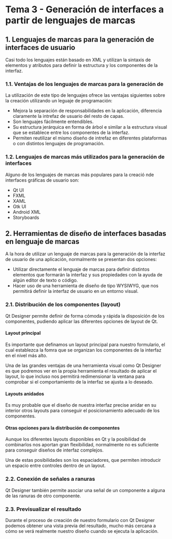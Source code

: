 # Tema 3 - Generación de interfaces a partir de lenguajes de marcas
## 1. Lenguajes de marcas para la generación de interfaces de usuario
Casi todo los lenguajes están basado en XML y utilizan la sintaxis de elementos y atributos para definir la estructura y los componentes de la interfaz.
### 1.1. Ventajas de los lenguajes de marcas para la generación de 
La utilización de este tipo de lenguajes ofrece las ventajas siguientes sobre la creación utilizando un leguaje de programación:
- Mejora la separación de responsabilidades en la aplicación, diferencia claramente la intrefaz de usuario del resto de capas.
- Son lenguajes fácilmente entendibles.
- Su estructura jerárquica en forma de árbol e similar a la estructura visual que se establece entre los componentes de la interfaz.
- Permiten reutilizar el mismo diseño de intrefaz en diferentes plataformas o con distintos lenguajes de programación.

### 1.2. Lenguajes de marcas más utilizados para la generación de interfaces
Alguno de los lenguajes de marcas más populares para la creació nde interfaces gráficas de usuario son:
- Qt UI
- FXML
- XAML
- Gtk UI
- Android XML
- Storyboards

## 2. Herramientas de diseño de interfaces basadas en lenguaje de marcas
A la hora de utilizar un lenguaje de marcas para la generación de la interfaz de usuario de una aplicación, normalmente se presentan dos opciones:
- Utilizar directamente el lenguaje de marcas para definir distintos elementos que formarán la interfaz y sus propiedades con la ayuda de algún editor de texto o código.
- Hacer uso de una herramienta de diseño de tipo WYSIWYG, que nos permitirá definir la interfaz de usuario en un entorno visual.

### 2.1. Distribución de los componentes (layout)
Qt Designer permite definir de forma cómoda y rápida la disposición de los componentes, pudiendo aplicar las diferentes opciones de layout de Qt.

#### Layout principal
Es importante que definamos un layout principal para nuestro formulario, el cual establezca la fomra que se organizan los componentes de la interfaz en el nivel más alto.

Una de las grandes ventajas de una herramienta visual como Qt Designer es que podremos ver en la propia herramienta el resultado de aplicar el layout, lo que incluso nos permitirá redimensionar la ventana para comprobar si el comportamiento de la interfaz se ajusta a lo deseado.

#### Layouts anidados
Es muy probable que el diseño de nuestra interfaz precise anidar en su interior otros layouts para conseguir el posicionamiento adecuado de los componentes.

#### Otras opciones para la distribución de componentes
Aunque los diferentes layouts disponibles en Qt y la posibilidad de combinarlos nos aportan gran flexibilidad, normalmente no es suficiente para conseguir diseños de interfaz complejos.

Una de estas posibilidades son los espaciadores, que permiten introducir un espacio entre controles dentro de un layout.

### 2.2. Conexión de señales a ranuras
Qt Designer también permite asociar una señal de un componente a alguna de las ranuras de otro componente.

### 2.3. Previsualizar el resultado
Durante el proceso de creación de nuestro formulario con Qt Designer podemos obtener una vista previa del resultado, mucho más cercana a cómo se verá realmente nuestro diseño cuando se ejecuta la aplicación.